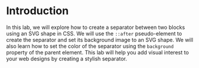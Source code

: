 # Introduction

In this lab, we will explore how to create a separator between two blocks using an SVG shape in CSS. We will use the `::after` pseudo-element to create the separator and set its background image to an SVG shape. We will also learn how to set the color of the separator using the `background` property of the parent element. This lab will help you add visual interest to your web designs by creating a stylish separator.
